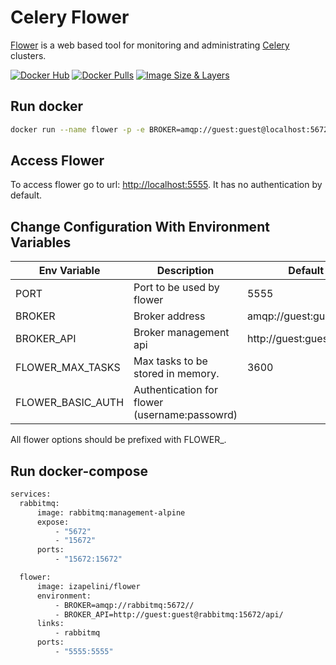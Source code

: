 # Celery Flower

[Flower](https://flower.readthedocs.io) is a web based tool for monitoring and administrating [Celery](https://docs.celeryproject.org) clusters.

[![Docker Hub](https://img.shields.io/badge/Docker%20Hub-info-blue.svg)](https://hub.docker.com/r/izapelini/flower)
[![Docker Pulls](https://img.shields.io/docker/pulls/izapelini/flower.svg)](https://hub.docker.com/r/izapelini/flower/)
[![Image Size & Layers](https://images.microbadger.com/badges/image/izapelini/flower.svg)](https://microbadger.com/images/izapelini/flower)

## Run docker

```bash
docker run --name flower -p -e BROKER=amqp://guest:guest@localhost:5672// 5555:5555 izapelini/celery-flower
```

## Access Flower

To access flower go to url: [http://localhost:5555](http://localhost:5555). It has no authentication by default.

## Change Configuration With Environment Variables
| Env Variable | Description | Default Value (Docker)|
| ------------ | ----------- |--------------------- |
| PORT | Port to be used by flower | 5555 |
| BROKER | Broker address | amqp://guest:guest@localhost:5672// |
| BROKER_API | Broker management api | http://guest:guest@localhost:15672/api/ |
| FLOWER_MAX_TASKS | Max tasks to be stored in memory. |3600 |
| FLOWER_BASIC_AUTH | Authentication for flower (username:passowrd) | |

All flower options should be prefixed with FLOWER_.

## Run docker-compose

```bash
services:
  rabbitmq:
      image: rabbitmq:management-alpine
      expose:
          - "5672"
          - "15672"
      ports:
          - "15672:15672"

  flower:
      image: izapelini/flower
      environment:
          - BROKER=amqp://rabbitmq:5672//
          - BROKER_API=http://guest:guest@rabbitmq:15672/api/
      links:
          - rabbitmq
      ports:
          - "5555:5555"
```